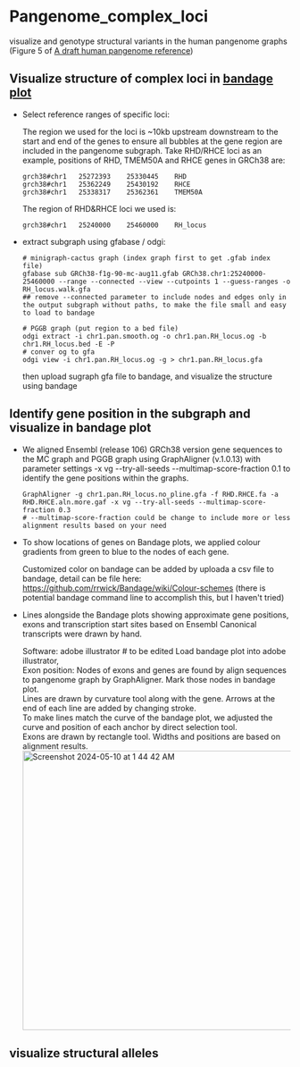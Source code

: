 # Pangenome_complex_loci
visualize and genotype structural variants in the human pangenome graphs (Figure 5 of [A draft human pangenome reference](https://doi.org/10.1038/s41586-023-05896-x))

## Visualize structure of complex loci in [bandage plot](https://github.com/rrwick/Bandage) 
- Select reference ranges of specific loci:

  The region we used for the loci is ~10kb upstream downstream to the start and end of the genes to ensure all bubbles at the gene region are included in the pangenome subgraph. Take RHD/RHCE loci as an example, positions of RHD, TMEM50A and RHCE genes in GRCh38 are:
  ```
  grch38#chr1	25272393	25330445	RHD
  grch38#chr1	25362249	25430192	RHCE
  grch38#chr1	25338317	25362361	TMEM50A
  ```
  The region of RHD&RHCE loci we used is: 
  ```
  grch38#chr1	25240000	25460000	RH_locus
  ```

- extract subgraph using gfabase / odgi:  
  ```
  # minigraph-cactus graph (index graph first to get .gfab index file)
  gfabase sub GRCh38-f1g-90-mc-aug11.gfab GRCh38.chr1:25240000-25460000 --range --connected --view --cutpoints 1 --guess-ranges -o RH_locus.walk.gfa
  ## remove --connected parameter to include nodes and edges only in the output subgraph without paths, to make the file small and easy to load to bandage
  
  # PGGB graph (put region to a bed file)
  odgi extract -i chr1.pan.smooth.og -o chr1.pan.RH_locus.og -b chr1.RH_locus.bed -E -P
  # conver og to gfa
  odgi view -i chr1.pan.RH_locus.og -g > chr1.pan.RH_locus.gfa
  ```

  then upload sugraph gfa file to bandage, and visualize the structure using bandage 

## Identify gene position in the subgraph and visualize in bandage plot
- We aligned Ensembl (release 106) GRCh38 version gene sequences to the MC graph and PGGB graph using GraphAligner (v.1.0.13) with parameter settings -x vg --try-all-seeds --multimap-score-fraction 0.1 to identify the gene positions within the graphs.
  ```
  GraphAligner -g chr1.pan.RH_locus.no_pline.gfa -f RHD.RHCE.fa -a RHD.RHCE.aln.more.gaf -x vg --try-all-seeds --multimap-score-fraction 0.3
  # --multimap-score-fraction could be change to include more or less alignment results based on your need
  ```
- To show locations of genes on Bandage plots, we applied colour gradients from green to blue to the nodes of each gene. 
  
  Customized color on bandage can be added by uploada a csv file to bandage, detail can be file here: https://github.com/rrwick/Bandage/wiki/Colour-schemes
  (there is potential bandage command line to accomplish this, but I haven't tried)

- Lines alongside the Bandage plots showing approximate gene positions, exons and transcription start sites based on Ensembl Canonical transcripts were drawn by hand.

  Software: adobe illustrator  # to be edited
  Load bandage plot into adobe illustrator,  
  Exon position: Nodes of exons and genes are found by align sequences to pangenome graph by GraphAligner. Mark those nodes in bandage plot.   
  Lines are drawn by curvature tool along with the gene. Arrows at the end of each line are added by changing stroke.  
  To make lines match the curve of the bandage plot, we adjusted the curve and position of each anchor by direct selection tool.   
  Exons are drawn by rectangle tool. Widths and positions are based on alignment results.
      <img width="500" alt="Screenshot 2024-05-10 at 1 44 42 AM" src="https://github.com/lushjia/Pangenome_complex_loci/assets/38059727/3c11f344-188e-4fdf-b196-c8ba5e20bb6c">

  
  
## visualize structural alleles 


